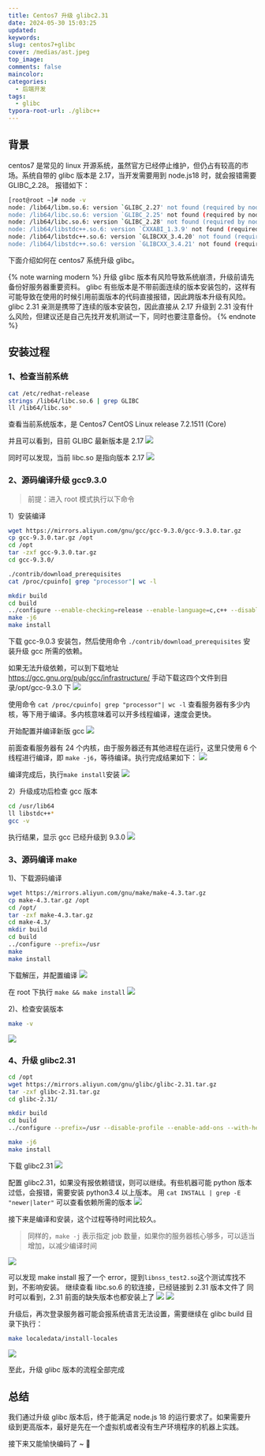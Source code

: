 ```yaml
---
title: Centos7 升级 glibc2.31
date: 2024-05-30 15:03:25
updated:
keywords:
slug: centos7+glibc
cover: /medias/ast.jpeg
top_image:
comments: false
maincolor:
categories:
  - 后端开发
tags:
  - glibc
typora-root-url: ./glibc++
---
```


## 背景

centos7 是常见的 linux 开源系统，虽然官方已经停止维护，但仍占有较高的市场。系统自带的 glibc 版本是 2.17，当开发需要用到 node.js18 时，就会报错需要 GLIBC_2.28。
报错如下：

```bash
[root@root ~]# node -v
node: /lib64/libm.so.6: version `GLIBC_2.27' not found (required by node)
node: /lib64/libc.so.6: version `GLIBC_2.25' not found (required by node)
node: /lib64/libc.so.6: version `GLIBC_2.28' not found (required by node)
node: /lib64/libstdc++.so.6: version `CXXABI_1.3.9' not found (required by node)
node: /lib64/libstdc++.so.6: version `GLIBCXX_3.4.20' not found (required by node)
node: /lib64/libstdc++.so.6: version `GLIBCXX_3.4.21' not found (required by node)
```

下面介绍如何在 centos7 系统升级 glibc。

{% note warning modern %}
升级 glibc 版本有风险导致系统崩溃，升级前请先备份好服务器重要资料。
glibc 有些版本是不带前面连续的版本安装包的，这样有可能导致在使用的时候引用前面版本的代码直接报错，因此跨版本升级有风险。
glibc 2.31 亲测是携带了连续的版本安装包，因此直接从 2.17 升级到 2.31 没有什么风险，但建议还是自己先找开发机测试一下，同时也要注意备份。
{% endnote %}

## 安装过程

### 1、检查当前系统

```bash
cat /etc/redhat-release
strings /lib64/libc.so.6 | grep GLIBC
ll /lib64/libc.so*
```

查看当前系统版本，是 Centos7
CentOS Linux release 7.2.1511 (Core)

并且可以看到，目前 GLIBC 最新版本是 2.17
![](img1.png)

同时可以发现，当前 libc.so 是指向版本 2.17
![](img3.png)

### 2、源码编译升级 gcc9.3.0

> 前提：进入 root 模式执行以下命令

1）安装编译

```bash
wget https://mirrors.aliyun.com/gnu/gcc/gcc-9.3.0/gcc-9.3.0.tar.gz
cp gcc-9.3.0.tar.gz /opt
cd /opt
tar -zxf gcc-9.3.0.tar.gz
cd gcc-9.3.0/

./contrib/download_prerequisites
cat /proc/cpuinfo| grep "processor"| wc -l

mkdir build
cd build
../configure --enable-checking=release --enable-language=c,c++ --disable-multilib --prefix=/usr
make -j6
make install
```

下载 gcc-9.0.3 安装包，然后使用命令 `./contrib/download_prerequisites` 安装升级 gcc 所需的依赖。

如果无法升级依赖，可以到下载地址 https://gcc.gnu.org/pub/gcc/infrastructure/ 手动下载这四个文件到目录/opt/gcc-9.3.0 下
![](img5.png)

使用命令 `cat /proc/cpuinfo| grep "processor"| wc -l` 查看服务器有多少内核，等下用于编译。多内核意味着可以开多线程编译，速度会更快。

开始配置并编译新版 gcc
![](img7.png)

前面查看服务器有 24 个内核，由于服务器还有其他进程在运行，这里只使用 6 个线程进行编译，即 `make -j6`，等待编译。执行完成结果如下：
![](img8.png)

编译完成后，执行`make install`安装
![](img9.png)

2）升级成功后检查 gcc 版本

```bash
cd /usr/lib64
ll libstdc++*
gcc -v
```

执行结果，显示 gcc 已经升级到 9.3.0
![](img10.png)

### 3、源码编译 make

1)、下载源码编译

```bash
wget https://mirrors.aliyun.com/gnu/make/make-4.3.tar.gz
cp make-4.3.tar.gz /opt
cd /opt/
tar -zxf make-4.3.tar.gz
cd make-4.3/
mkdir build
cd build
../configure --prefix=/usr
make
make install
```

下载解压，并配置编译
![](img11.png)

在 root 下执行 `make && make install`
![](img12.png)

2)、检查安装版本

```bash
make -v
```

![](img13.png)

### 4、升级 glibc2.31

```bash
cd /opt
wget https://mirrors.aliyun.com/gnu/glibc/glibc-2.31.tar.gz
tar -zxf glibc-2.31.tar.gz
cd glibc-2.31/

mkdir build
cd build
../configure --prefix=/usr --disable-profile --enable-add-ons --with-headers=/usr/include --with-binutils=/usr/bin --disable-sanity-checks --disable-werror

make -j6
make install
```

下载 glibc2.31
![](img14.png)

配置 glibc2.31，如果没有报依赖错误，则可以继续。有些机器可能 python 版本过低，会报错，需要安装 python3.4 以上版本。
用 `cat INSTALL | grep -E "newer|later"` 可以查看依赖所需的版本
![](img15.png)

接下来是编译和安装，这个过程等待时间比较久。

> 同样的，`make -j` 表示指定 job 数量，如果你的服务器核心够多，可以适当增加，以减少编译时间

![](img16.png)

可以发现 make install 报了一个 error，提到`libnss_test2.so`这个测试库找不到，不影响安装。
继续查看 libc.so.6 的软连接，已经链接到 2.31 版本文件了
同时可以看到，2.31 前面的缺失版本也都安装上了
![](img17.png)
![](img18.png)

升级后，再次登录服务器可能会报系统语言无法设置，需要继续在 glibc build 目录下执行：

```bash
make localedata/install-locales
```

![](img19.png)

至此，升级 glibc 版本的流程全部完成

## 总结

我们通过升级 glibc 版本后，终于能满足 node.js 18 的运行要求了。如果需要升级到更高版本，最好是先在一个虚拟机或者没有生产环境程序的机器上实践。

接下来又能愉快编码了 ~ 🥳
